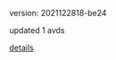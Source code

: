 version: 2021122818-be24

updated 1 avds

[details](https://github.com/0x74f917491bfa7ebfa379/ali_avd_db/blob/master/change_log/2021/12/28/18/be24.txt)